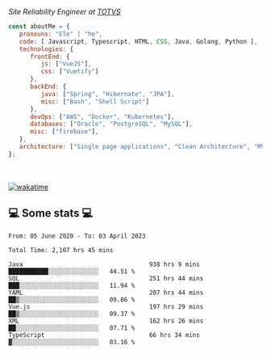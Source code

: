 <p><em>Site Reliability Engineer at <a href="https://www.totvs.com/">TOTVS</a></br>
</em></p>


```javascript
const aboutMe = {
   pronouns: "Ele" | "he",
   code: [ Javascript, Typescript, HTML, CSS, Java, Golang, Python ],
   technologies: {
      frontEnd: {
         js: ["VueJS"],
         css: ["Vuetify"]
      },
      backEnd: {
         java: ["Spring", "Hibernate", "JPA"],
         misc: ["Bash", "Shell Script"]
      },
      devOps: ["AWS", "Docker", "Kubernetes"],
      databases: ["Oracle", "PostgreSQL", "MySQL"],
      misc: ["firebase"],
   },
   architecture: ["Single page applications", "Clean Architecture", "MVC", "Microservices"],
};
```
</br></br>
[![wakatime](https://wakatime.com/badge/user/a3a8ed06-d304-4d6b-bc86-4adc418cdea7.svg)](https://wakatime.com/@a3a8ed06-d304-4d6b-bc86-4adc418cdea7)
<h2>💻 Some stats 💻</h2>

<!--START_SECTION:waka-->

```text
From: 05 June 2020 - To: 03 April 2023

Total Time: 2,107 hrs 45 mins

Java                                   938 hrs 9 mins  ███████████░░░░░░░░░░░░░░   44.51 %
SQL                                    251 hrs 44 mins ███░░░░░░░░░░░░░░░░░░░░░░   11.94 %
YAML                                   207 hrs 44 mins ██▒░░░░░░░░░░░░░░░░░░░░░░   09.86 %
Vue.js                                 197 hrs 29 mins ██▒░░░░░░░░░░░░░░░░░░░░░░   09.37 %
XML                                    162 hrs 26 mins ██░░░░░░░░░░░░░░░░░░░░░░░   07.71 %
TypeScript                             66 hrs 34 mins  ▓░░░░░░░░░░░░░░░░░░░░░░░░   03.16 %
```

<!--END_SECTION:waka-->
